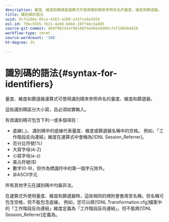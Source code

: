 ```yaml
---
description: 量度、維度和篩選器運算式可使用識別碼來參照命名的量度、維度和篩選器。
title: 識別碼的語法
uuid: 9cfa188a-05ca-4163-a268-e33fce9a1929
exl-id: 79bc5585-7b21-4a9d-b044-28ff4bc5a885
source-git-commit: d9df90242ef96188f4e4b5e6d04cfef196b0a628
workflow-type: tm+mt
source-wordcount: '168'
ht-degree: 3%

---
```


# 識別碼的語法{#syntax-for-identifiers}

量度、維度和篩選器運算式可使用識別碼來參照命名的量度、維度和篩選器。

這些識別碼區分大小寫，且必須如實輸入。

有效識別碼可包含下列一或多個項目：

* 底線(_)。 識別碼中的底線代表量度、維度或篩選器名稱中的空格。 例如，「工作階段反向連結」維度在運算式中會稱為[!DNL Session_Referrer]。
* 百分比符號(%)
* 大寫字母(A-Z)
* 小寫字母(a-z)
* 美元符號($)
* 數字(0-9)，但作為標識符中的第一個字元除外。
* 非ASCII字元

所有其他字元在識別碼中均屬非法。

在運算式外使用量度、維度和篩選器時，這些相同的規則會套用至名稱，但名稱可包含空格，但不能包含底線。 例如，您可以將[!DNL Transformation.cfg]檔案中的「工作階段反向連結」維度定義為「工作階段反向連結」，但不能將[!DNL Session_Referrer]定義為。
